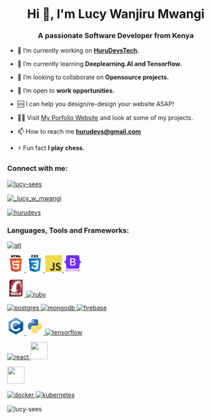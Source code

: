 <h1 align="center">Hi 👋, I'm Lucy Wanjiru Mwangi</h1>
<h3 align="center">
A passionate Software Developer from Kenya</h3>

- 🔭 I’m currently working on **[HuruDevsTech](https://huru-devs.tech).**

- 🌱 I’m currently learning **Deeplearning.AI and Tensorflow.**

- 👯 I’m looking to collaborate on **Opensource projects.**

- 🤝 I’m open to **work opportunities.**

- 🆘 I can help you design/re-design your website ASAP!

- 👨‍💻 Visit [My Porfolio Website](https://lucy-zeta.vercel.app/) and look at some of my projects.

- 📫 How to reach me **<hurudevs@gmail.com>**

- ⚡ Fun fact **I play chess.**


<h3 align="left">Connect with me:</h3>
<p align="left">
<a href="https://codepen.io/lucy-sees" target="blank"><img align="center" src="https://raw.githubusercontent.com/rahuldkjain/github-profile-readme-generator/master/src/images/icons/Social/codepen.svg" alt="lucy-sees" height="30" width="40" /></a>

<a href="https://twitter.com/lucy_w_mwangi" target="blank"><img align="center" src="https://raw.githubusercontent.com/rahuldkjain/github-profile-readme-generator/master/src/images/icons/Social/twitter.svg" alt="_lucy_w_mwangi" height="30" width="40" /></a>

<a href="https://instagram.com/___the_lone_wolf___" target="blank"><img align="center" src="https://raw.githubusercontent.com/rahuldkjain/github-profile-readme-generator/master/src/images/icons/Social/instagram.svg" alt="hurudevs" height="30" width="40" /></a>

<!-- <a href="https://www.hackerrank.com/@lucywanjirumwan1" target="blank"><img align="center" src="https://raw.githubusercontent.com/rahuldkjain/github-profile-readme-generator/master/src/images/icons/Social/hackerrank.svg" alt="@lucywanjirumwan1" height="30" width="40" /></a> -->

</p>
<h3 align="left">Languages, Tools and Frameworks:</h3>
<p align="left">


<a href="https://git-scm.com/" target="_blank" rel="noreferrer"> <img src="https://www.vectorlogo.zone/logos/git-scm/git-scm-icon.svg" alt="git" width="40" height="40"/> </a>

<a href="https://www.w3.org/html/" target="_blank" rel="noreferrer"> <img src="https://raw.githubusercontent.com/devicons/devicon/master/icons/html5/html5-original-wordmark.svg" alt="html5" width="40" height="40"/> </a>
<a href="https://www.w3schools.com/css/" target="_blank" rel="noreferrer"> <img src="https://raw.githubusercontent.com/devicons/devicon/master/icons/css3/css3-original-wordmark.svg" alt="css3" width="40" height="40"/> </a>
<a href="https://developer.mozilla.org/en-US/docs/Web/JavaScript" target="_blank" rel="noreferrer"> <img src="https://raw.githubusercontent.com/devicons/devicon/master/icons/javascript/javascript-original.svg" alt="javascript" width="40" height="40"/> </a>
<a href="https://getbootstrap.com" target="_blank" rel="noreferrer"> <img src="https://raw.githubusercontent.com/devicons/devicon/master/icons/bootstrap/bootstrap-plain-wordmark.svg" alt="bootstrap" width="40" height="40"/> </a>
<!-- <a href="https://www.php.net" target="_blank" rel="noreferrer"> <img src="https://raw.githubusercontent.com/devicons/devicon/master/icons/php/php-original.svg" alt="php" width="40" height="40"/> </a> -->

<a href="https://rubyonrails.org" target="_blank" rel="noreferrer"> <img src="https://raw.githubusercontent.com/devicons/devicon/master/icons/rails/rails-original-wordmark.svg" alt="rails" width="40" height="40"/> </a>
<a href="https://www.ruby-lang.org" target="_blank" rel="noreferrer"> <img src="https://cdn.jsdelivr.net/gh/devicons/devicon/icons/ruby/ruby-original.svg" alt="ruby" width="40" height="40"/> </a>

<a href="https://www.postgres.com/" target="_blank" rel="noreferrer"> <img src="https://cdn.jsdelivr.net/gh/devicons/devicon/icons/postgresql/postgresql-original.svg" alt="postgres" width="40" height="40"/> </a>
<a href="https://www.mongodb.com" target="_blank" rel="noreferrer"> <img src="https://cdn.jsdelivr.net/gh/devicons/devicon/icons/mongodb/mongodb-original-wordmark.svg" alt="mongodb" width="40" height="40"/> </a>
<a href="https://firebase.google.com/" target="_blank" rel="noreferrer"> <img src="https://www.vectorlogo.zone/logos/firebase/firebase-icon.svg" alt="firebase" width="40" height="40"/> </a>

<a href="https://www.cprogramming.com/" target="_blank" rel="noreferrer"> <img src="https://raw.githubusercontent.com/devicons/devicon/master/icons/c/c-original.svg" alt="c" width="40" height="40"/> </a>
<a href="https://www.python.org" target="_blank" rel="noreferrer"> <img src="https://raw.githubusercontent.com/devicons/devicon/master/icons/python/python-original.svg" alt="python" width="40" height="40"/> </a>
<a href="https://tensorflow.com" target="_blank" rel="noreferrer"> <img src="https://cdn.jsdelivr.net/gh/devicons/devicon/icons/tensorflow/tensorflow-original.svg" alt="tensorflow" width="40" height="40"/> </a>

<a href="https://reactjs.org" target="_blank" rel="noreferrer"> <img src="https://cdn.jsdelivr.net/gh/devicons/devicon/icons/react/react-original.svg" alt="react" width="40" height="40"/> </a>
<a href="https://nextjs.org" target="_blank" rel="noreferrer"><img src="https://cdn.jsdelivr.net/gh/devicons/devicon@latest/icons/nextjs/nextjs-original.svg" width="40" height="40"  /></a>

<a href="https://www.tailwindcss.com" target="_blank" rel="noreferrer"> <img src="https://cdn.jsdelivr.net/gh/devicons/devicon@latest/icons/tailwindcss/tailwindcss-original.svg"  width="40" height="40" /></a>

<a href="https://www.docker.com" target="_blank" rel="noreferrer"> <img src="https://cdn.jsdelivr.net/gh/devicons/devicon/icons/docker/docker-original.svg" alt="docker" width="40" height="40"/> </a>
<a href="https://kubernetes.io" target="_blank" rel="noreferrer"> <img src="https://cdn.jsdelivr.net/gh/devicons/devicon/icons/kubernetes/kubernetes-plain.svg" alt="kubernetes" width="40" height="40"/> </a>
</p>

<p><img align="center" src="https://github-readme-stats.vercel.app/api/top-langs?username=lucy-sees&show_icons=true&locale=en&layout=compact" alt="lucy-sees" /></p>
